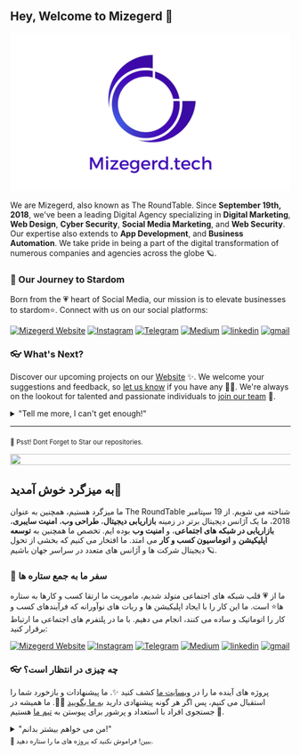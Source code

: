 ## Hey, Welcome to Mizegerd 👋


![OUR WALLPAPER](https://github.com/mizegerd-tech/.github/blob/main/Mizegerd.tech%20Desktop%20Wallpaper%20-%20Light.png)

We are Mizegerd, also known as The RoundTable. Since **September 19th, 2018**, we've been a leading Digital Agency specializing in **Digital Marketing**, **Web Design**, **Cyber Security**, **Social Media Marketing**, and **Web Security**. Our expertise also extends to **App Development**, and **Business Automation**. We take pride in being a part of the digital transformation of numerous companies and agencies across the globe 🪐.

### 🍿 Our Journey to Stardom

Born from the 💗 heart of Social Media, our mission is to elevate businesses to stardom⭐. Connect with us on our social platforms:

[![Mizegerd Website](https://img.icons8.com/fluency/48/domain.png)](https://mizegerd.tech) 
[![Instagram](https://img.icons8.com/fluency/48/instagram-new.png)](https://t.me/The_RoundTable)
[![Telegram](https://img.icons8.com/color/48/telegram-app--v5.png)](https://instagram.com/mizegerd_tech)
[![Medium](https://img.icons8.com/ios-filled/50/medium-logo.png)](https://mizegerd-tech.medium.com/)
[![linkedin](https://img.icons8.com/fluency/48/linkedin.png)](https://www.linkedin.com/company/mizegerd)
[![gmail](https://img.icons8.com/color/48/gmail-new.png)](mailto:info@mizegerd.tech)


### 👓 What's Next?


Discover our upcoming projects on our [Website](https://mizegerd.tech) ✨. We welcome your suggestions and feedback, so [let us know](mailto:support@mizegerd.tech) if you have any 🙇‍♂️. We're always on the lookout for talented and passionate individuals to [join our team](mailto:hire@mizegerd.tech) 🙌.


<details> 
	<summary>"Tell me more, I can't get enough!"</summary>
	<br>
	<ul>
	<li>Checkout our Q&A Page in our </a>, <a href="https://mizegerd.tech/qa">Q&A Website Page</a> .</li>
</details>

---

<sub>🤫 Psst! Dont Forget to Star our repositories.</sub>

<!--
Crafted with ❤ at Mizegerd.tech
-->

<img src="https://i.giphy.com/media/Q34Q46x7bUUKJfbn0s/giphy.webp" width="1400" height="20">

## به میزگرد خوش آمدید👋

ما میزگرد هستیم، همچنین به عنوان The RoundTable شناخته می شویم. از 19 سپتامبر 2018، ما یک آژانس دیجیتال برتر در زمینه **بازاریابی دیجیتال**، **طراحی وب**، **امنیت سایبری**، **بازاریابی در شبکه های اجتماعی**، و **امنیت وب** بوده ایم. تخصص ما همچنین به **توسعه اپلیکیشن** و **اتوماسیون کسب و کار** می امتد. ما افتخار می کنیم که بخشی از تحول دیجیتال شرکت ها و آژانس های متعدد در سراسر جهان باشیم 🪐.

### 🍿 سفر ما به جمع ستاره ها
ما از 💗 قلب شبکه های اجتماعی متولد شدیم، ماموریت ما ارتقا کسب و کارها به ستاره ها⭐ است. ما این کار را با ایجاد اپلیکیشن ها و ربات های نوآورانه که فرآیندهای کسب و کار را اتوماتیک و ساده می کنند، انجام می دهیم. با ما در پلتفرم های اجتماعی ما ارتباط برقرار کنید:

[![Mizegerd Website](https://img.icons8.com/fluency/48/domain.png)](https://mizegerd.tech) 
[![Instagram](https://img.icons8.com/fluency/48/instagram-new.png)](https://t.me/The_RoundTable)
[![Telegram](https://img.icons8.com/color/48/telegram-app--v5.png)](https://instagram.com/mizegerd_tech)
[![Medium](https://img.icons8.com/ios-filled/50/medium-logo.png)](https://mizegerd-tech.medium.com/)
[![linkedin](https://img.icons8.com/fluency/48/linkedin.png)](https://www.linkedin.com/company/mizegerd)
[![gmail](https://img.icons8.com/color/48/gmail-new.png)](mailto:info@mizegerd.tech)

### 👓 چه چیزی در انتظار است؟
پروژه های آینده ما را در [وبسایت ما](https://mizegerd.tech) کشف کنید ✨. ما پیشنهادات و بازخورد شما را استقبال می کنیم، پس اگر هر گونه پیشنهادی دارید [به ما بگویید](mailto:support@mizegerd.tech) 🙇‍♂️. ما همیشه در جستجوی افراد با استعداد و پرشور برای پیوستن به [تیم ما](mailto:hire@mizegerd.tech) هستیم 🙌.
<details> 
	<summary>"من می خواهم بیشتر بدانم!"</summary>
	<br>
	<ul>
	<li>برای دریافت اطلاعات بیشتر، صفحه پرسش و پاسخ ما در [وبسایت](https://mizegerd.tech/qa) ما را مشاهده کنید.</li>
</details>
<sub>🤫 ببین! فراموش نکنید که پروژه های ما را ستاره دهید.</sub>

<!--
با ❤ در Mizegerd.tech ساخته شده است
-->


